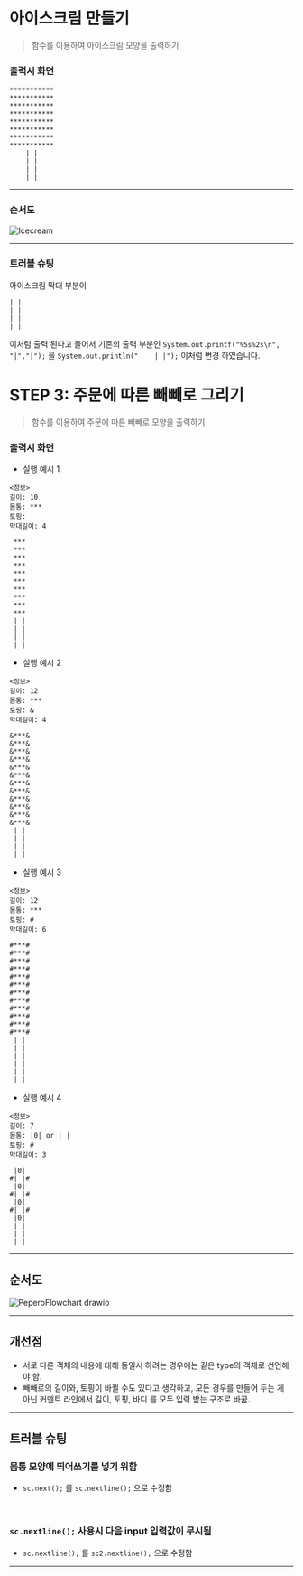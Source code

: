 # 아이스크림 만들기

> 함수를 이용하여 아이스크림 모양을 출력하기

### 출력시 화면
```
***********
***********
***********
***********
***********
***********
***********
***********
    | |
    | |
    | |
    | |
```

___

### 순서도
![Icecream](https://github.com/minsik321/tset/assets/141251335/7eea3756-99f9-45fb-a2cb-b73125f9316a)

___

### 트러블 슈팅
아이스크림 막대 부분이
```
| |
| |
| |
| |
``` 

이처럼 출력 된다고 들어서 기존의 출력 부분인 `System.out.printf("%5s%2s\n", "|","|");` 을
`System.out.println("    | |");` 이처럼 변경 하였습니다.

# STEP 3: 주문에 따른 빼빼로 그리기

> 함수를 이용하여 주문에 따른 빼빼로 모양을 출력하기

### 출력시 화면
- 실행 예시 1
```
<정보>
길이: 10
몸통: ***
토핑:  
막대길이: 4

 *** 
 *** 
 *** 
 *** 
 *** 
 *** 
 *** 
 *** 
 *** 
 *** 
 | |
 | |
 | |
 | |
```
- 실행 예시 2
```
<정보>
길이: 12
몸통: ***
토핑: &
막대길이: 4

&***&
&***&
&***&
&***&
&***&
&***&
&***&
&***&
&***&
&***&
&***&
&***&
 | |
 | |
 | |
 | |
```
- 실행 예시 3
```
<정보>
길이: 12
몸통: ***
토핑: #
막대길이: 6

#***#
#***#
#***#
#***#
#***#
#***#
#***#
#***#
#***#
#***#
#***#
#***#
 | |
 | |
 | |
 | |
 | |
 | |
```
- 실행 예시 4
```
<정보>
길이: 7
몸통: |0| or | |
토핑: #
막대길이: 3

 |0| 
#| |#
 |0| 
#| |#
 |0| 
#| |#
 |0| 
 | |
 | |
 | |
```
___

## 순서도
![PeperoFlowchart drawio](https://github.com/minsik321/tset/assets/141251335/9a5a8a84-ba50-473f-ac33-cf495f75b6c2)


___

## 개선점

- 서로 다른 객체의 내용에 대해 동일시 하려는 경우에는 같은 type의 객체로 선언해야 함.
- 빼빼로의 길이와, 토핑이 바뀔 수도 있다고 생각하고, 모든 경우를 만들어 두는 게 아닌 커멘트 라인에서 길이, 토핑, 바디 를 모두 입력 받는 구조로 바꿈.

___

## 트러블 슈팅
### 몸통 모양에 띄어쓰기를 넣기 위함
- `sc.next();` 를 `sc.nextline();` 으로 수정함
<br>

### `sc.nextline();` 사용시 다음 input 입력값이 무시됨
- `sc.nextline();` 를 `sc2.nextline();` 으로 수정함

___